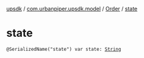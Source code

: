 [upsdk](../../index.md) / [com.urbanpiper.upsdk.model](../index.md) / [Order](index.md) / [state](./state.md)

# state

`@SerializedName("state") var state: `[`String`](https://kotlinlang.org/api/latest/jvm/stdlib/kotlin/-string/index.html)